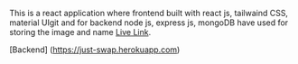 This is a react application where frontend built with react js, tailwaind CSS, material UIgit and for backend node js, express js, mongoDB have used for storing the image and name
[Live Link](https://github.com/facebook/create-react-app).

[Backend] (https://just-swap.herokuapp.com)